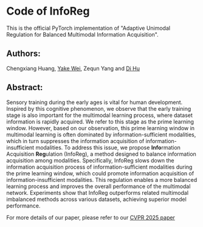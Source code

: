 # Code of InfoReg
This is the official PyTorch implementation of "Adaptive Unimodal Regulation for Balanced Multimodal Information Acquisition".

## Authors:
Chengxiang Huang, [Yake Wei](https://echo0409.github.io/), Zequn Yang and [Di Hu](https://dtaoo.github.io/index.html)

## Abstract:
Sensory training during the early ages is vital for human development. Inspired by this cognitive phenomenon, we observe that the early training stage is also important for the multimodal learning process, where dataset information is rapidly acquired. We refer to this stage as the prime learning window. However, based on our observation, this prime learning window in multimodal learning is often dominated by information-sufficient modalities, which in turn suppresses the information acquisition of information-insufficient modalities.
To address this issue, we propose **Info**rmation Acquisition **Reg**ulation (InfoReg), a method designed to balance information acquisition among modalities. Specifically, InfoReg slows down the information acquisition process of information-sufficient modalities during the prime learning window, which could promote information acquisition of information-insufficient modalities. This regulation enables a more balanced learning process and improves the overall performance of the multimodal network. Experiments show that InfoReg outperforms related multimodal imbalanced methods across various datasets, achieving superior model performance.

For more details of our paper, please refer to  our [CVPR 2025 paper](https://arxiv.org/abs/2503.18595)
